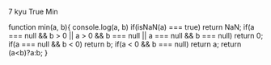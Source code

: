 7 kyu
True Min

function min(a, b){
  console.log(a, b)
  if(isNaN(a) === true) return NaN;
 if(a === null && b > 0 || a > 0 && b === null || a === null && b === null) return 0;
  if(a === null && b < 0) return b;
  if(a < 0 && b === null) return a;
  return (a<b)?a:b;
}
